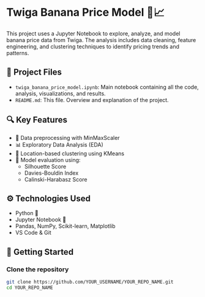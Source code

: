 # Twiga Banana Price Model 🍌📈

This project uses a Jupyter Notebook to explore, analyze, and model banana price data from Twiga. The analysis includes data cleaning, feature engineering, and clustering techniques to identify pricing trends and patterns.

## 📁 Project Files

- `twiga_banana_price_model.ipynb`: Main notebook containing all the code, analysis, visualizations, and results.
- `README.md`: This file. Overview and explanation of the project.

## 🔍 Key Features

- 🧼 Data preprocessing with MinMaxScaler
- 📊 Exploratory Data Analysis (EDA)
- 📍 Location-based clustering using KMeans
- 🧠 Model evaluation using:
  - Silhouette Score
  - Davies-Bouldin Index
  - Calinski-Harabasz Score

## ⚙️ Technologies Used

- Python 🐍
- Jupyter Notebook 📓
- Pandas, NumPy, Scikit-learn, Matplotlib
- VS Code & Git

## 🚀 Getting Started

### Clone the repository

```bash
git clone https://github.com/YOUR_USERNAME/YOUR_REPO_NAME.git
cd YOUR_REPO_NAME
